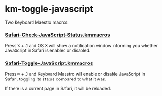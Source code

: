 km-toggle-javascript
====================

Two Keyboard Maestro macros:

### [Safari-Check-JavaScript-Status.kmmacros](Safari-Check-JavaScript-Status.kmmacros)

Press <kbd>⌥</kbd> + <kbd>J</kbd> and OS X will show a notification window informing you whether JavaScript in Safari is enabled or disabled.

### [Safari-Toggle-JavaScript.kmmacros](Safari-Toggle-JavaScript.kmmacros)

Press <kbd>⌘</kbd> + <kbd>J</kbd> and Keyboard Maestro will enable or disable JavaScript in Safari, toggling its status compared to what it was.

If there is a current page in Safari, it will be reloaded.

